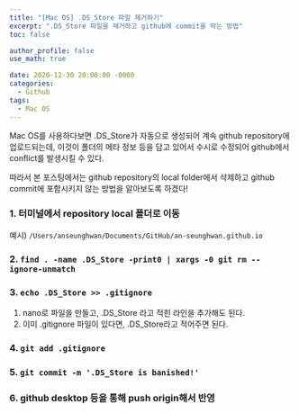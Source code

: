 ```yaml
---
title: "[Mac OS] .DS_Store 파일 제거하기"
excerpt: ".DS_Store 파일을 제거하고 github에 commit을 막는 방법"
toc: false

author_profile: false
use_math: true

date: 2020-12-30 20:00:00 -0000
categories: 
  - Github
tags:
  - Mac OS
---
```


Mac OS를 사용하다보면 .DS_Store가 자동으로 생성되어 계속 github repository에 업로드되는데, 이것이 폴더의 메타 정보 등을 담고 있어서 수시로 수정되어 github에서 conflict를 발생시킬 수 있다.

따라서 본 포스팅에서는 github repository의 local folder에서 삭제하고 github commit에 포함시키지 않는 방법을 알아보도록 하겠다!

### 1. 터미널에서 repository local 폴더로 이동

예시) ```/Users/anseunghwan/Documents/GitHub/an-seunghwan.github.io```

### 2. ```find . -name .DS_Store -print0 | xargs -0 git rm --ignore-unmatch```

### 3. ```echo .DS_Store >> .gitignore```

1. nano로 파일을 만들고, .DS_Store 라고 적힌 라인을 추가해도 된다.
2. 이미 .gitignore 파일이 있다면, .DS_Store라고 적어주면 된다.

### 4. ```git add .gitignore```

### 5. ```git commit -m '.DS_Store is banished!'```

### 6. github desktop 등을 통해 push origin해서 반영


<!--stackedit_data:
eyJoaXN0b3J5IjpbNzk4NjMyOTM4XX0=
-->